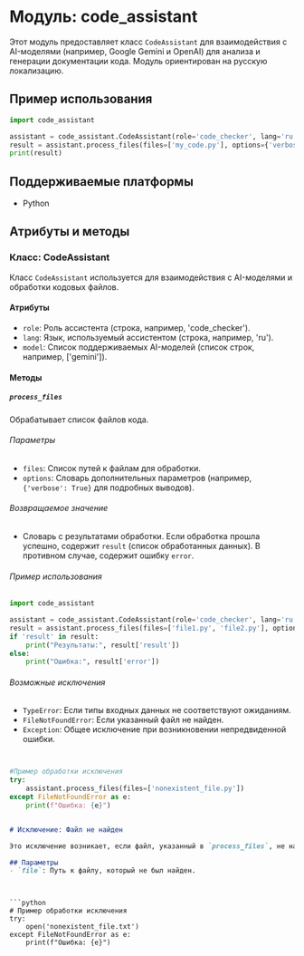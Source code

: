 # Модуль: code_assistant

Этот модуль предоставляет класс `CodeAssistant` для взаимодействия с AI-моделями (например, Google Gemini и OpenAI) для анализа и генерации документации кода.  Модуль ориентирован на русскую локализацию.

## Пример использования

```python
import code_assistant

assistant = code_assistant.CodeAssistant(role='code_checker', lang='ru', model=['gemini'])
result = assistant.process_files(files=['my_code.py'], options={'verbose': True})
print(result)
```

## Поддерживаемые платформы
- Python

## Атрибуты и методы

### Класс: CodeAssistant

Класс `CodeAssistant` используется для взаимодействия с AI-моделями и обработки кодовых файлов.

#### Атрибуты
- `role`: Роль ассистента (строка, например, 'code_checker').
- `lang`: Язык, используемый ассистентом (строка, например, 'ru').
- `model`: Список поддерживаемых AI-моделей (список строк, например, ['gemini']).

#### Методы
##### `process_files`

Обрабатывает список файлов кода.

###### Параметры
- `files`: Список путей к файлам для обработки.
- `options`: Словарь дополнительных параметров (например, `{'verbose': True}` для подробных выводов).

###### Возвращаемое значение
- Словарь с результатами обработки. Если обработка прошла успешно, содержит `result` (список обработанных данных). В противном случае, содержит ошибку `error`.


###### Пример использования

```python
import code_assistant

assistant = code_assistant.CodeAssistant(role='code_checker', lang='ru', model=['gemini'])
result = assistant.process_files(files=['file1.py', 'file2.py'], options={'verbose': True})
if 'result' in result:
    print("Результаты:", result['result'])
else:
    print("Ошибка:", result['error'])
```

###### Возможные исключения
- `TypeError`: Если типы входных данных не соответствуют ожиданиям.
- `FileNotFoundError`: Если указанный файл не найден.
- `Exception`: Общее исключение при возникновении непредвиденной ошибки.

```python

```
```
```


```python
#Пример обработки исключения
try:
    assistant.process_files(files=['nonexistent_file.py'])
except FileNotFoundError as e:
    print(f"Ошибка: {e}")
```

```
```

```markdown
# Исключение: Файл не найден

Это исключение возникает, если файл, указанный в `process_files`, не найден.

## Параметры
- `file`: Путь к файлу, который не был найден.

```
```


```python
# Пример обработки исключения
try:
    open('nonexistent_file.txt')
except FileNotFoundError as e:
    print(f"Ошибка: {e}")
```
```
```


```


```
```
```
```

```


```